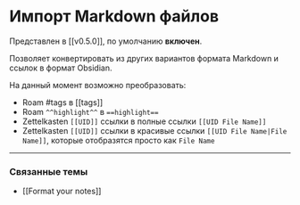 # Импорт Markdown файлов

Представлен в [[v0.5.0]], по умолчанию **включен**.

Позволяет конвертировать из других вариантов формата Markdown и ссылок в формат Obsidian.

На данный момент возможно преобразовать:

- Roam #tags в [[tags]]
- Roam `^^highlight^^` в `==highlight==`
- Zettelkasten `[[UID]]` ссылки в полные ссылки  `[[UID File Name]]`
- Zettelkasten `[[UID]]` ссылки в красивые ссылки `[[UID File Name|File Name]]`, которые отобразятся просто как `File Name`

---

### Связанные темы

- [[Format your notes]]